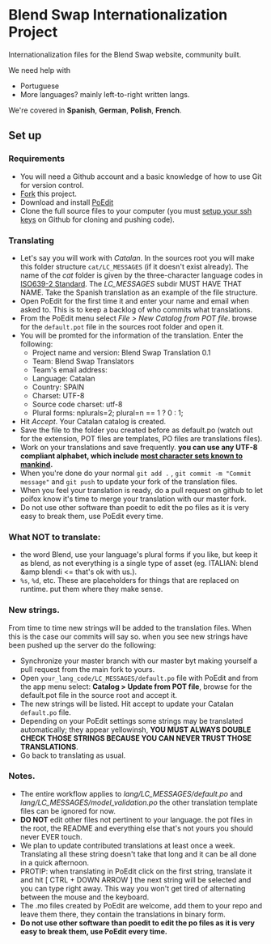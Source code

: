 # Blend Swap Internationalization Project

Internationalization files for the Blend Swap website, community built.

We need help with 

* Portuguese
* More languages? mainly left-to-right written langs.

We're covered in __Spanish__, __German__, __Polish__, __French__.

## Set up

### Requirements

* You will need a Github account and a basic knowledge of how to use Git for version control.
* [Fork](https://help.github.com/articles/fork-a-repo) this project.
* Download and install [PoEdit](http://www.poedit.net)
* Clone the full source files to your computer (you must [setup your ssh keys](https://help.github.com/articles/generating-ssh-keys) on Github for cloning and pushing code).

### Translating
* Let's say you will work with *Catalan*. In the sources root you will make this folder structure `cat/LC_MESSAGES` (if it doesn't exist already). The name of the *cat* folder is given by the three-character language codes in [ISO639-2 Standard](http://www.loc.gov/standards/iso639-2/php/code_list.php). The *LC_MESSAGES* subdir MUST HAVE THAT NAME. Take the Spanish translation as an example of the file structure.
* Open PoEdit for the first time it and enter your name and email when asked to. This is to keep a backlog of who commits what translations.
* From the PoEdit menu select *File > New Catalog from POT file*. browse for the `default.pot` file in the sources root folder and open it.
* You will be promted for the information of the translation.
    Enter the following:
    * Project name and version: Blend Swap Translation 0.1
    * Team: Blend Swap Translators
    * Team's email address: <your email address>
    * Language: Catalan
    * Country: SPAIN
    * Charset: UTF-8
    * Source code charset: utf-8
    * Plural forms: nplurals=2; plural=n == 1 ? 0 : 1;
* Hit *Accept*. Your Catalan catalog is created.
* Save the file to the folder you created before as default.po (watch out for the extension, POT files are templates, PO files are translations files).
* Work on your translations and save frequently. __you can use any UTF-8 compliant alphabet, which include [most character sets known to mankind](http://en.wikipedia.org/wiki/List_of_Unicode_Characters).__
* When you're done do your normal `git add .` , `git commit -m "Commit message"` and `git push` to update your fork of the translation files.
* When you feel your translation is ready, do a pull request on github to let poifox know it's time to merge your translation with our master fork.
* Do not use other software than poedit to edit the po files as it is very easy to break them, use PoEdit every time.

### What NOT to translate:

* the word Blend, use your language's plural forms if you like, but keep it as blend, as not everything is a single type of asset (eg. ITALIAN: blend &amp blendi <= that's ok with us.).
* `%s`, `%d`, etc. These are placeholders for things that are replaced on runtime. put them where they make sense.

### New strings.

From time to time new strings will be added to the translation files. When this is the case our commits will say so. when you see new strings have been pushed up the server do the following:

* Synchronize your master branch with our master byt making yourself a pull request from the main fork to yours.
* Open `your_lang_code/LC_MESSAGES/default.po` file with PoEdit and from the app menu select: __Catalog > Update from POT file__, browse for the default.pot file in the source root and accept it.
* The new strings will be listed. Hit accept to update your Catalan `default.po` file.
* Depending on your PoEdit settings some strings may be translated automatically; they appear yellowinsh, __YOU MUST ALWAYS DOUBLE CHECK THOSE STRINGS BECAUSE YOU CAN NEVER TRUST THOSE TRANSLATIONS__.
* Go back to translating as usual.

### Notes.

* The entire workflow applies to *lang/LC_MESSAGES/default.po* and *lang/LC_MESSAGES/model_validation.po* the other translation template files can be ignored for now.
* __DO NOT__ edit other files not pertinent to your language. the pot files in the root, the README and everything else that's not yours you should never EVER touch.
* We plan to update contributed translations at least once a week. Translating all these string doesn't take that long and it can be all done in a quick afternoon.
* PROTIP: when translating in PoEdit click on the first string, translate it and hit [ CTRL + DOWN ARROW ] the next string will be selected and you can type right away. This way you won't get tired of alternating between the mouse and the keyboard.
* The .mo files created by PoEdit are welcome, add them to your repo and leave them there, they contain the translations in binary form.
* __Do not use other software than poedit to edit the po files as it is very easy to break them, use PoEdit every time.__